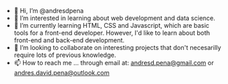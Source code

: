 - 👋 Hi, I’m @andresdpena
- 👀 I’m interested in learning about web development and data science. 
- 🌱 I’m currently learning HTML, CSS and Javascript, which are basic tools for a front-end developer. 
However, I'd like to learn about both front-end and back-end development. 
- 💞️ I’m looking to collaborate on interesting projects that don't necesarilly require lots of previous knowledge. 
- 📫 How to reach me ... through email at: andresd.pena@gmail.com or andres.david.pena@outlook.com

